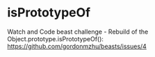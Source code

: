 # isPrototypeOf
Watch and Code beast challenge - Rebuild of the Object.prototype.isPrototypeOf(): https://github.com/gordonmzhu/beasts/issues/4